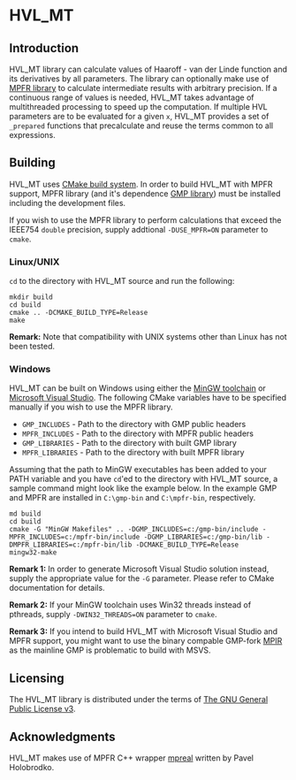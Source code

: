 HVL_MT
===

Introduction
---

HVL_MT library can calculate values of Haaroff - van der Linde function and its derivatives by all parameters. The library can optionally make use of [MPFR library](http://www.mpfr.org/) to calculate intermediate results with arbitrary precision. If a continuous range of values is needed, HVL_MT takes advantage of multithreaded processing to speed up the computation. If multiple HVL parameters are to be evaluated for a given `x`, HVL_MT provides a set of `_prepared` functions that precalculate and reuse the terms common to all expressions.

Building
---

HVL_MT uses [CMake build system](https://cmake.org/). In order to build HVL_MT with MPFR support, MPFR library (and it's dependence [GMP library](https://gmplib.org/)) must be installed including the development files.

If you wish to use the MPFR library to perform calculations that exceed the IEEE754 `double` precision, supply addtional `-DUSE_MPFR=ON` parameter to `cmake`.

### Linux/UNIX

`cd` to the directory with HVL_MT source and run the following:

    mkdir build
    cd build
    cmake .. -DCMAKE_BUILD_TYPE=Release
    make

**Remark:** Note that compatibility with UNIX systems other than Linux has not been tested.

### Windows

HVL_MT can be built on Windows using either the [MinGW toolchain](http://www.mingw.org/) or [Microsoft Visual Studio](https://www.visualstudio.com/). The following CMake variables have to be specified manually if you wish to use the MPFR library.

- `GMP_INCLUDES` - Path to the directory with GMP public headers
- `MPFR_INCLUDES` - Path to the directory with MPFR public headers
- `GMP_LIBRARIES` - Path to the directory with built GMP library
- `MPFR_LIBRARIES` - Path to the directory with built MPFR library

Assuming that the path to MinGW executables has been added to your PATH variable and you have `cd`'ed to the directory with HVL_MT source, a sample command might look like the example below. In the example GMP and MPFR are installed in `C:\gmp-bin` and `C:\mpfr-bin`, respectively.


    md build
    cd build
    cmake -G "MinGW Makefiles" .. -DGMP_INCLUDES=c:/gmp-bin/include -MPFR_INCLUDES=c:/mpfr-bin/include -DGMP_LIBRARIES=c:/gmp-bin/lib -DMPFR_LIBRARIES=c:/mpfr-bin/lib -DCMAKE_BUILD_TYPE=Release
    mingw32-make

**Remark 1:** In order to generate Microsoft Visual Studio solution instead, supply the appropriate value for the `-G` parameter. Please refer to CMake documentation for details.

**Remark 2:** If your MinGW toolchain uses Win32 threads instead of pthreads, supply `-DWIN32_THREADS=ON` parameter to `cmake`.

**Remark 3:**  If you intend to build HVL_MT with Microsoft Visual Studio and MPFR support, you might want to use the binary compable GMP-fork [MPIR](http://www.mpir.org/) as the mainline GMP is problematic to build with MSVS.

Licensing
---
The HVL_MT library is distributed under the terms of [The GNU General Public License v3](https://www.gnu.org/licenses/gpl-3.0.en.html).

Acknowledgments
---

HVL_MT makes use of MPFR C++ wrapper [mpreal](http://www.holoborodko.com/pavel/mpfr/) written by Pavel Holobrodko.
